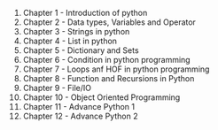 1. Chapter 1 - Introduction of python
2. Chapter 2 - Data types, Variables and Operator
3. Chapter 3 - Strings in python
4. Chapter 4 - List in python
5. Chapter 5 - Dictionary and Sets
6. Chapter 6 - Condition in python programming
7. Chapter 7 - Loops anf HOF in python programming
8. Chapter 8 - Function and Recursions in Python
9. Chapter 9 - File/IO
10. Chapter 10 - Object Oriented Programming
11. Chapter 11 - Advance Python 1
12. Chapter 12 - Advance Python 2
